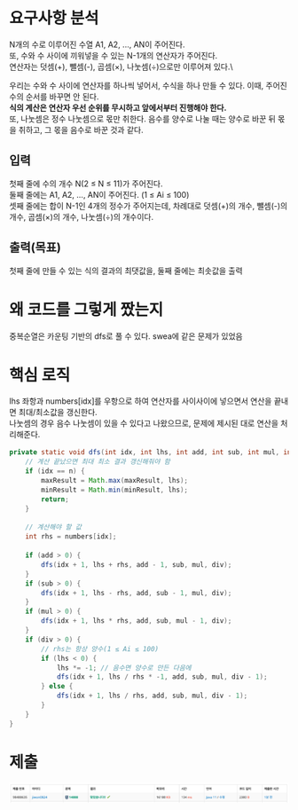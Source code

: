 # 요구사항 분석
N개의 수로 이루어진 수열 A1, A2, ..., AN이 주어진다.\
또, 수와 수 사이에 끼워넣을 수 있는 N-1개의 연산자가 주어진다.\
연산자는 덧셈(+), 뺄셈(-), 곱셈(×), 나눗셈(÷)으로만 이루어져 있다.\

우리는 수와 수 사이에 연산자를 하나씩 넣어서, 수식을 하나 만들 수 있다. 이때, 주어진 수의 순서를 바꾸면 안 된다.\
**식의 계산은 연산자 우선 순위를 무시하고 앞에서부터 진행해야 한다.**\
또, 나눗셈은 정수 나눗셈으로 몫만 취한다. 음수를 양수로 나눌 때는 양수로 바꾼 뒤 몫을 취하고, 그 몫을 음수로 바꾼 것과 같다.

## 입력
첫째 줄에 수의 개수 N(2 ≤ N ≤ 11)가 주어진다.\
둘째 줄에는 A1, A2, ..., AN이 주어진다. (1 ≤ Ai ≤ 100)\
셋째 줄에는 합이 N-1인 4개의 정수가 주어지는데, 차례대로 덧셈(+)의 개수, 뺄셈(-)의 개수, 곱셈(×)의 개수, 나눗셈(÷)의 개수이다.
## 출력(목표)
첫째 줄에 만들 수 있는 식의 결과의 최댓값을, 둘째 줄에는 최솟값을 출력

# 왜 코드를 그렇게 짰는지
중복순열은 카운팅 기반의 dfs로 풀 수 있다.
swea에 같은 문제가 있었음

# 핵심 로직
lhs 좌항과 numbers[idx]를 우항으로 하여 연산자를 사이사이에 넣으면서 연산을 끝내면 최대/최소값을 갱신한다.\
나눗셈의 경우 음수 나눗셈이 있을 수 있다고 나왔으므로, 문제에 제시된 대로 연산을 처리해준다.
```java
private static void dfs(int idx, int lhs, int add, int sub, int mul, int div) {
    // 계산 끝났으면 최대 최소 결과 갱신해줘야 함
    if (idx == n) {
        maxResult = Math.max(maxResult, lhs);
        minResult = Math.min(minResult, lhs);
        return;
    }

    // 계산해야 할 값
    int rhs = numbers[idx];

    if (add > 0) {
        dfs(idx + 1, lhs + rhs, add - 1, sub, mul, div);
    }
    if (sub > 0) {
        dfs(idx + 1, lhs - rhs, add, sub - 1, mul, div);
    }
    if (mul > 0) {
        dfs(idx + 1, lhs * rhs, add, sub, mul - 1, div);
    }
    if (div > 0) {
        // rhs는 항상 양수(1 ≤ Ai ≤ 100)
        if (lhs < 0) {
            lhs *= -1; // 음수면 양수로 만든 다음에
            dfs(idx + 1, lhs / rhs * -1, add, sub, mul, div - 1);
        } else {
            dfs(idx + 1, lhs / rhs, add, sub, mul, div - 1);
        }
    }
}
```
# 제출
![boj_14888_1.png](Attached/boj_14888_1.png)

